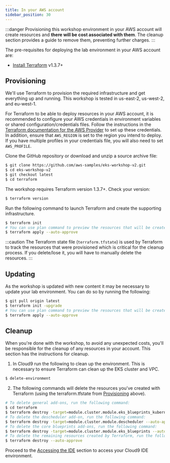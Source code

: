 ```yaml
---
title: In your AWS account
sidebar_position: 30
---
```


:::danger
Provisioning this workshop environment in your AWS account will create resources and **there will be cost associated with them**. The cleanup section provides a guide to remove them, preventing further charges.
:::

The pre-requisites for deploying the lab environment in your AWS account are:
 - [Install Terraform](https://developer.hashicorp.com/terraform/tutorials/aws-get-started/install-cli) v1.3.7+

## Provisioning

We'll use Terraform to provision the required infrastructure and get everything up and running. This workshop is tested in us-east-2, us-west-2, and eu-west-1.

For Terraform to be able to deploy resources in your AWS account, it is recommended to configure your AWS credentials in environment variables or shared configuration/credentials files. Follow the instructions in the [Terraform documentation for the AWS Provider](https://registry.terraform.io/providers/hashicorp/aws/latest/docs#shared-configuration-and-credentials-files) to set up these credentials. In addition, ensure that `AWS_REGION` is set to the region you intend to deploy. If you have multiple profiles in your credentials file, you will also need to set `AWS_PROFILE`.

Clone the GitHub repository or download and unzip a source archive file:

```bash test=false
$ git clone https://github.com/aws-samples/eks-workshop-v2.git
$ cd eks-workshop-v2
$ git checkout latest
$ cd terraform
```

The workshop requires Terraform version 1.3.7+. Check your version:

```bash test=false
$ terraform version
```

Run the following command to launch Terraform and create the supporting infrastructure.

```bash test=false
$ terraform init
# You can use plan command to preview the resources that will be create if you want
$ terraform apply --auto-approve 
```

:::caution
The Terraform state file (`terraform.tfstate`) is used by Terraform to track the resources that were provisioned which is critical for the cleanup process. If you delete/lose it, you will have to manually delete the resources.
:::

## Updating

As the workshop is updated with new content it may be necessary to update your lab environment. You can do so by running the following:

```bash test=false
$ git pull origin latest
$ terraform init -upgrade
# You can use plan command to preview the resources that will be create if you want
$ terraform apply --auto-approve 
```

## Cleanup

When you're done with the workshop, to avoid any unexpected costs, you'll be responsible for the cleanup of any resources in your account. This section has the instructions for cleanup.

1. In Cloud9 run the following to clean up the environment. This is necessary to ensure Terraform can clean up the EKS cluster and VPC.

```bash test=false
$ delete-environment
```

2. The following commands will delete the resources you've created with Terraform (using the terraform.tfstate from [Provisioning](#provisioning) above).

```bash test=false
# To delete general add-ons, run the following command:
$ cd terraform
$ terraform destroy -target=module.cluster.module.eks_blueprints_kubernetes_addons --auto-approve
# To delete the descheduler add-on, run the following command:
$ terraform destroy -target=module.cluster.module.descheduler --auto-approve
# To delete the core blueprints add-ons, run the following command:
$ terraform destroy -target=module.cluster.module.eks_blueprints --auto-approve
# To delete the remaining resources created by Terraform, run the following command:
$ terraform destroy --auto-approve
```

Proceed to the [Accessing the IDE](../ide) section to access your Cloud9 IDE environment.
